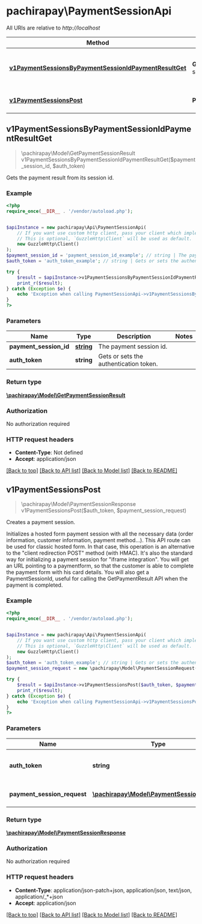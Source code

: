 # pachirapay\PaymentSessionApi

All URIs are relative to *http://localhost*

Method | HTTP request | Description
------------- | ------------- | -------------
[**v1PaymentSessionsByPaymentSessionIdPaymentResultGet**](PaymentSessionApi.md#v1PaymentSessionsByPaymentSessionIdPaymentResultGet) | **GET** /v1/payment-sessions/{paymentSessionId}/paymentResult | Gets the payment result from its session id.
[**v1PaymentSessionsPost**](PaymentSessionApi.md#v1PaymentSessionsPost) | **POST** /v1/payment-sessions | Creates a payment session.



## v1PaymentSessionsByPaymentSessionIdPaymentResultGet

> \pachirapay\Model\GetPaymentSessionResult v1PaymentSessionsByPaymentSessionIdPaymentResultGet($payment_session_id, $auth_token)

Gets the payment result from its session id.

### Example

```php
<?php
require_once(__DIR__ . '/vendor/autoload.php');


$apiInstance = new pachirapay\Api\PaymentSessionApi(
    // If you want use custom http client, pass your client which implements `GuzzleHttp\ClientInterface`.
    // This is optional, `GuzzleHttp\Client` will be used as default.
    new GuzzleHttp\Client()
);
$payment_session_id = 'payment_session_id_example'; // string | The payment session id.
$auth_token = 'auth_token_example'; // string | Gets or sets the authentication token.

try {
    $result = $apiInstance->v1PaymentSessionsByPaymentSessionIdPaymentResultGet($payment_session_id, $auth_token);
    print_r($result);
} catch (Exception $e) {
    echo 'Exception when calling PaymentSessionApi->v1PaymentSessionsByPaymentSessionIdPaymentResultGet: ', $e->getMessage(), PHP_EOL;
}
?>
```

### Parameters


Name | Type | Description  | Notes
------------- | ------------- | ------------- | -------------
 **payment_session_id** | [**string**](../Model/.md)| The payment session id. |
 **auth_token** | **string**| Gets or sets the authentication token. |

### Return type

[**\pachirapay\Model\GetPaymentSessionResult**](../Model/GetPaymentSessionResult.md)

### Authorization

No authorization required

### HTTP request headers

- **Content-Type**: Not defined
- **Accept**: application/json

[[Back to top]](#) [[Back to API list]](../../README.md#documentation-for-api-endpoints)
[[Back to Model list]](../../README.md#documentation-for-models)
[[Back to README]](../../README.md)


## v1PaymentSessionsPost

> \pachirapay\Model\PaymentSessionResponse v1PaymentSessionsPost($auth_token, $payment_session_request)

Creates a payment session.

Initializes a hosted form payment session with all the necessary data (order information, customer information, payment method...).  This API route can be used for classic hosted form. In that case, this operation is an alternative to the \"client redirection POST\" method (with HMAC).  It's also the standard way for initializing a payment session for \"iframe integration\".            You will get an URL pointing to a paymentform, so that the customer is able to complete the payment form with his card details.  You will also get a PaymentSessionId, useful for calling the GetPaymentResult API when the payment is completed.

### Example

```php
<?php
require_once(__DIR__ . '/vendor/autoload.php');


$apiInstance = new pachirapay\Api\PaymentSessionApi(
    // If you want use custom http client, pass your client which implements `GuzzleHttp\ClientInterface`.
    // This is optional, `GuzzleHttp\Client` will be used as default.
    new GuzzleHttp\Client()
);
$auth_token = 'auth_token_example'; // string | Gets or sets the authentication token.
$payment_session_request = new \pachirapay\Model\PaymentSessionRequest(); // \pachirapay\Model\PaymentSessionRequest | The payment session request.

try {
    $result = $apiInstance->v1PaymentSessionsPost($auth_token, $payment_session_request);
    print_r($result);
} catch (Exception $e) {
    echo 'Exception when calling PaymentSessionApi->v1PaymentSessionsPost: ', $e->getMessage(), PHP_EOL;
}
?>
```

### Parameters


Name | Type | Description  | Notes
------------- | ------------- | ------------- | -------------
 **auth_token** | **string**| Gets or sets the authentication token. |
 **payment_session_request** | [**\pachirapay\Model\PaymentSessionRequest**](../Model/PaymentSessionRequest.md)| The payment session request. | [optional]

### Return type

[**\pachirapay\Model\PaymentSessionResponse**](../Model/PaymentSessionResponse.md)

### Authorization

No authorization required

### HTTP request headers

- **Content-Type**: application/json-patch+json, application/json, text/json, application/_*+json
- **Accept**: application/json

[[Back to top]](#) [[Back to API list]](../../README.md#documentation-for-api-endpoints)
[[Back to Model list]](../../README.md#documentation-for-models)
[[Back to README]](../../README.md)

